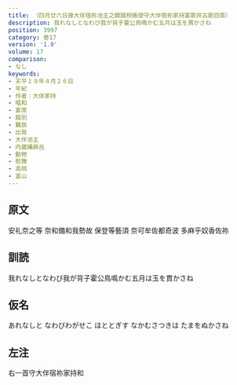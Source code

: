 ```yaml
---
title: （四月廿六日掾大伴宿祢池主之舘餞税帳使守大伴宿祢家持宴歌并古歌四首）
description: 我れなしとなわび我が背子霍公鳥鳴かむ五月は玉を貫かさね
position: 3997
category: 巻17
version: '1.0'
volume: 17
comparison:
- なし
keywords:
- 天平１９年４月２６日
- 年紀
- 作者：大伴家持
- 唱和
- 宴席
- 餞別
- 羈旅
- 出発
- 大伴池主
- 内蔵縄麻呂
- 動物
- 慰撫
- 高岡
- 富山
---
```


## 原文

安礼奈之等 奈和備和我勢故 保登等藝須 奈可牟佐都奇波 多麻乎奴香佐祢

## 訓読

我れなしとなわび我が背子霍公鳥鳴かむ五月は玉を貫かさね

## 仮名

あれなしと なわびわがせこ ほととぎす なかむさつきは たまをぬかさね

## 左注

右一首守大伴宿祢家持和
